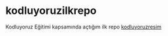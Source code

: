 # kodluyoruzilkrepo
Kodluyoruz Eğitimi kapsamında açtığım ilk repo
[kodluyoruzresim](https://github.com/Kodluyoruz/taskforce/raw/main/git/odev1/figures/github.png)
